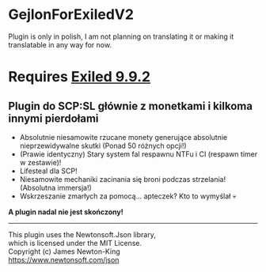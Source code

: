 # GejlonForExiledV2  
Plugin is only in polish, I am not planning on translating it or making it translatable in any way for now.

# Requires [Exiled 9.9.2](https://github.com/ExMod-Team/EXILED/releases/tag/v9.9.2)

## Plugin do SCP:SL głównie z monetkami i kilkoma innymi pierdołami
- Absolutnie niesamowite rzucane monety generujące absolutnie nieprzewidywalne skutki (Ponad 50 różnych opcji!)  
- (Prawie identyczny) Stary system fal respawnu NTFu i CI (respawn timer w zestawie)!  
- Lifesteal dla SCP!  
- Niesamowite mechaniki zacinania się broni podczas strzelania! (Absolutna immersja!)  
- Wskrzeszanie zmarłych za pomocą... apteczek? Kto to wymyślał 💀

**A plugin nadal nie jest skończony!**<br />

---

This plugin uses the Newtonsoft.Json library,<br />
which is licensed under the MIT License.<br />
Copyright (c) James Newton-King<br />
https://www.newtonsoft.com/json
